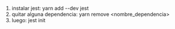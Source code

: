 1. instalar jest: yarn add --dev jest
2. quitar alguna dependencia: yarn remove <nombre_dependencia>
3. luego: jest init